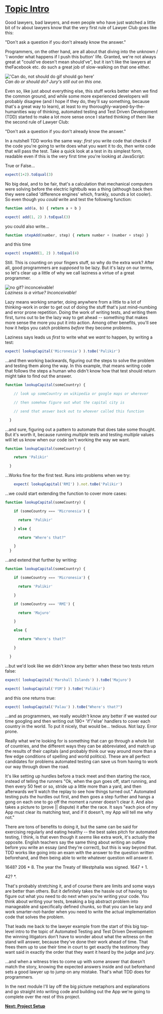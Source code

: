 # [Topic Intro](#tutorial_TopicIntro)
Good lawyers, bad lawyers, and even people who have just watched a little bit of tv about lawyers know that the very first rule of Lawyer Club goes like this:<br>

"Don't ask a question if you don't already know the answer."<br>

Programmers, on the other hand, are all about that diving into the unknown / 'I wonder what happens if I push this button' life. Granted, we're not always great at "could've doesn't mean should've", but it isn't like the lawyers at theFacebook etc. do such a great job of slow-walking on that one either.<br>

!['Can do, not should do gif should go here'](./assets/canDoNotShouldDo.gif)<br>
*Can do or should do? Jury's still out on this one.*<br>

Even so, like just about everything else, this stuff works better when we find the common ground, and while some more experienced developers will probably disagree (and I hope if they do, they'll say something, because that's a great way to learn), at least to my thoroughly-warped-by-the-humanities way of thinking, automated testing and Test Driven Development (TDD) started to make a lot more sense once I started thinking of them like the second rule of Lawyer Club:<br>

"Don't ask a question if you don't already know the answer."<br>


In a nutshell TDD works the same way: *first* you write code that checks if the code you're going to write does what you want it to do, *then* write code that will pass the test. Take a quick look at a test in its simplest form, readable even if this is the very first time you're looking at JavaScript:<br>

True or False...<br>

```javascript
expect(1+2).toEqual(3)
```

No big deal, and to be fair, that's a calculation that mechanical computers were solving before the electric lightbulb was a thing (although back then they were called 'difference engines' which, frankly, sounds a lot cooler). So even though you *could* write and test the following function:<br>

```javascript
function add(a, b) { return a + b }
```

```javascript
expect( add(1, 2) ).toEqual(3)
```


you could also write...<br>


```javascript
function stepAdd(number, step) { return number + (number + step) }
```

and this time<br>

```javascript
expect( stepAdd(1, 2) ).toEqual(4)
```


Still. This is counting on your fingers stuff, so why do the extra work? After all, good programmers are *supposed* to be lazy. But it's lazy on our terms, so let's clear up a little of why we call laziness a virtue of a great programmer.<br>

![no gif? inconceivable!](./assets/youKeepUsingThatWord.gif)<br>
*Laziness is a virtue? Inconceivable!*<br>

 Lazy means working smarter, doing anywhere from a little to a lot of thinking-work in order to get out of doing the stuff that's just mind-numbing and error prone repetition. Doing the work of writing tests, and  writing them first, turns out to be the lazy way to get ahead -- something that makes more sense the more you put it into action. Among other benefits, you'll see how it helps you catch problems *before* they become problems.<br>

 Laziness says leads us *first* to write what we *want* to happen, by writing a test:<br>

```javascript
expect( lookupCapital('Micronesia') ).toBe('Palikir')
```

...and then working backwards, figuring out the steps to solve the problem and testing them along the way. In this example, that means writing code that follows the steps a human who didn't know how that test should return might take to find out the answer.<br>

```javascript
function lookupCapital(someCountry) {

    // look up someCountry on wikipedia or google maps or wherever

    // then somehow figure out what the capital city is

    // send that answer back out to whoever called this function

  }
```

...and sure, figuring out a pattern to automate that does take some thought. But it's worth it, because running *multiple* tests and testing *multiple* values will let us know when our code isn't working the way we want.<br>

```javascript
function lookupCapital(someCountry) {

    return 'Palikir'

  }
```

...Works fine for the first test. Runs into problems when we try:<br>

```javascript
    expect( lookupCapital('RMI') ).not.toBe('Palikir')
```

...we could start extending the function to cover more cases:<br>

```javascript
function lookupCapital(someCountry) {

    if (someCountry === 'Micronesia') {

      return 'Palikir'

    } else {

      return "Where's that?"

    }
  }
```

...and extend that further by writing:<br>

```javascript
function lookupCapital(someCountry) {

    if (someCountry === 'Micronesia') {

      return 'Palikir'

    }

    if (someCountry === 'RMI') {

      return 'Majuro'

    }

    else {

      return "Where's that?"

    }

  }
```

...but we'd look like we didn't know any better when these two tests return false:<br>

```javascript
expect( lookupCapital('Marshall Islands') ).toBe('Majuro')
```

```javascript
expect( lookupCapital('FSM') ).toBe('Palikir')
```

and this one returns true:<br>

```javascript
expect( lookupCapital('Palau') ).toBe("Where's that?")
```

...and as programmers, we really *wouldn't* know any better if we wasted our time googling and then writing out 190+ 'if'/'else' handlers to cover each country in the world. To put it nicely, that would be... tedious. Not lazy. Error prone.<br>

Really what we're looking for is something that can go through a whole list of countries, and the different ways they can be abbreviated, and match up the results of their capitals (and probably think our way around more than a few edge conditions of spelling and world politics). These are all perfect candidates for problems automated testing can save us from having to work our way through down the road.<br>

It's like setting up hurdles before a track meet and then starting the race, instead of telling the runners "Ok, when the gun goes off, start running, and then every 50 feet or so, stride up a little more than a yard, and then afterwards we'll watch the replay to see how things turned out." Automated testing puts the hurdles out first, and then goes a step further and hangs a gong on each one to go off the moment a runner doesn't clear it. And also takes a picture to (prove || dispute) it after the race. It says "each pice of my App must clear its matching test, and if it doesn't, my App will tell me why not."<br>

There are tons of benefits to doing it, but the same can be said for exercising regularly and eating healthy -- the best sales pitch for automated testing, I think, is that even though it *seems* like extra work, it's actually the opposite. English teachers say the same thing about writing an outline before you write an essay (and they're correct), but this is way beyond that. TDD works like going into an exam with the answer to the question written beforehand, and then being able to write whatever question will answer it.<br>

1648? 206 * 8. The year the Treaty of Westphalia was signed. 1647 + 1.<br>

42? *.<br>

That's probably stretching it, and of course there are limits and some ways are better than others. But it definitely takes the hassle out of having to figure out what you need to do next when you're writing your code. You think about writing your tests, breaking a big abstract problem into manageable and specifically defined chunks, so that you can be lazy and work smarter-not-harder when you need to write the actual implementation code that solves the problem.<br>

That leads me back to the lawyer example from the start of this big top-level intro to the topic of Automated Testing and Test Driven Development: the winning litigators don't have to wonder about what the witness on the stand will answer, because they've done their work ahead of time. That frees them up to use their time in court to get exactly the testimony they want said in exactly the order that they want it heard by the judge and jury.<br>

...and when a witness tries to come up with some answer that doesn't match the story, knowing the expected answers inside and out beforehand sets a good lawyer up to jump on any mistake. That's what TDD does for programmers.<br>

In the next module I'll lay off the big picture metaphors and explanations and go straight into writing code and building out the App we're going to complete over the rest of this project.<br>

[**Next: Project Setup**](./tutorial_projectSetup.md)<br>
